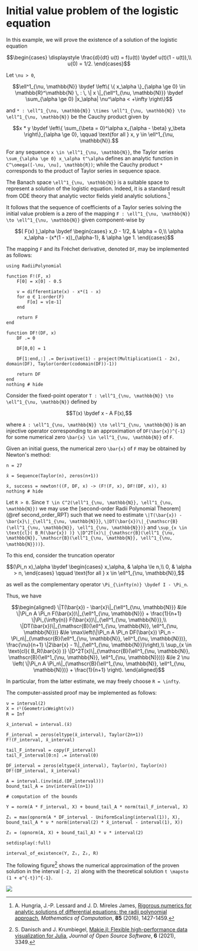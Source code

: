 # Initial value problem of the logistic equation

In this example, we will prove the existence of a solution of the logistic equation

```math
\begin{cases}
\displaystyle \frac{d}{dt} u(t) = f(u(t)) \bydef u(t)(1 - u(t)),\\
u(0) = 1/2.
\end{cases}
```

Let ``\nu > 0``,

```math
\ell^1_{\nu, \mathbb{N}} \bydef \left\{ \{ x_\alpha \}_{\alpha \ge 0} \in \mathbb{R}^\mathbb{N} \, : \, \| x \|_{\ell^1_{\nu, \mathbb{N}}} \bydef \sum_{\alpha \ge 0} |x_\alpha| \nu^\alpha < +\infty \right\}
```

and ``* : \ell^1_{\nu, \mathbb{N}} \times \ell^1_{\nu, \mathbb{N}} \to \ell^1_{\nu, \mathbb{N}}`` be the Cauchy product given by

```math
x * y \bydef \left\{ \sum_{\beta = 0}^\alpha x_{\alpha - \beta} y_\beta \right\}_{\alpha \ge 0}, \qquad \text{for all } x, y \in \ell^1_{\nu, \mathbb{N}}.
```

For any sequence ``x \in \ell^1_{\nu, \mathbb{N}}``, the Taylor series ``\sum_{\alpha \ge 0} x_\alpha t^\alpha`` defines an analytic function in ``C^\omega([-\nu, \nu], \mathbb{R})``; while the Cauchy product ``*`` corresponds to the product of Taylor series in sequence space.

The Banach space ``\ell^1_{\nu, \mathbb{N}}`` is a suitable space to represent a solution of the logistic equation. Indeed, it is a standard result from ODE theory that analytic vector fields yield analytic solutions.[^1]

[^1]: A. Hungria, J.-P. Lessard and J. D. Mireles James, [Rigorous numerics for analytic solutions of differential equations: the radii polynomial approach](https://doi.org/10.1090/mcom/3046), *Mathematics of Computation*, **85** (2016), 1427-1459.

It follows that the sequence of coefficients of a Taylor series solving the initial value problem is a zero of the mapping ``F : \ell^1_{\nu, \mathbb{N}} \to \ell^1_{\nu, \mathbb{N}}`` given component-wise by

```math
( F(x) )_\alpha \bydef
\begin{cases}
x_0 - 1/2, & \alpha = 0,\\
\alpha x_\alpha - (x*(1 - x))_{\alpha-1}, & \alpha \ge 1.
\end{cases}
```

The mapping ``F`` and its Fréchet derivative, denoted ``DF``, may be implemented as follows:

```@example logistic_ivp
using RadiiPolynomial

function F!(F, x)
    F[0] = x[0] - 0.5

    v = differentiate(x) - x*(1 - x)
    for α ∈ 1:order(F)
        F[α] = v[α-1]
    end

    return F
end

function DF!(DF, x)
    DF .= 0

    DF[0,0] = 1

    DF[1:end,:] .= Derivative(1) - project(Multiplication(1 - 2x), domain(DF), Taylor(order(codomain(DF))-1))

    return DF
end
nothing # hide
```

Consider the fixed-point operator ``T : \ell^1_{\nu, \mathbb{N}} \to \ell^1_{\nu, \mathbb{N}}`` defined by

```math
T(x) \bydef x - A F(x),
```

where ``A : \ell^1_{\nu, \mathbb{N}} \to \ell^1_{\nu, \mathbb{N}}`` is an injective operator corresponding to an approximation of ``DF(\bar{x})^{-1}`` for some numerical zero ``\bar{x} \in \ell^1_{\nu, \mathbb{N}}`` of ``F``.

Given an initial guess, the numerical zero ``\bar{x}`` of ``F`` may be obtained by Newton's method:

```@example logistic_ivp
n = 27

x̄ = Sequence(Taylor(n), zeros(n+1))

x̄, success = newton!((F, DF, x) -> (F!(F, x), DF!(DF, x)), x̄)
nothing # hide
```

Let ``R > 0``. Since ``T \in C^2(\ell^1_{\nu, \mathbb{N}}, \ell^1_{\nu, \mathbb{N}})`` we may use the [second-order Radii Polynomial Theorem](@ref second_order_RPT) such that we need to estimate ``\|T(\bar{x}) - \bar{x}\|_{\ell^1_{\nu, \mathbb{N}}}``, ``\|DT(\bar{x})\|_{\mathscr{B}(\ell^1_{\nu, \mathbb{N}}, \ell^1_{\nu, \mathbb{N}})}`` and ``\sup_{x \in \text{cl}( B_R(\bar{x}) )} \|D^2T(x)\|_{\mathscr{B}(\ell^1_{\nu, \mathbb{N}}, \mathscr{B}(\ell^1_{\nu, \mathbb{N}}, \ell^1_{\nu, \mathbb{N}}))}``.

To this end, consider the truncation operator

```math
(\Pi_n x)_\alpha \bydef
\begin{cases} x_\alpha, & \alpha \le n,\\
0, & \alpha > n,
\end{cases} \qquad \text{for all } x \in \ell^1_{\nu, \mathbb{N}},
```

as well as the complementary operator ``\Pi_{\infty(n)} \bydef I - \Pi_n``.

Thus, we have

```math
\begin{aligned}
\|T(\bar{x}) - \bar{x}\|_{\ell^1_{\nu, \mathbb{N}}} &\le \|\Pi_n A \Pi_n F(\bar{x})\|_{\ell^1_{\nu, \mathbb{N}}} + \frac{1}{n+1} \|\Pi_{\infty(n)} F(\bar{x})\|_{\ell^1_{\nu, \mathbb{N}}},\\
\|DT(\bar{x})\|_{\mathscr{B}(\ell^1_{\nu, \mathbb{N}}, \ell^1_{\nu, \mathbb{N}})} &\le \max\left(\|\Pi_n A \Pi_n DF(\bar{x}) \Pi_n - \Pi_n\|_{\mathscr{B}(\ell^1_{\nu, \mathbb{N}}, \ell^1_{\nu, \mathbb{N}})}, \frac{\nu}{n+1} \|2\bar{x} - 1\|_{\ell^1_{\nu, \mathbb{N}}}\right),\\
\sup_{x \in \text{cl}( B_R(\bar{x}) )} \|D^2T(x)\|_{\mathscr{B}(\ell^1_{\nu, \mathbb{N}}, \mathscr{B}(\ell^1_{\nu, \mathbb{N}}, \ell^1_{\nu, \mathbb{N}}))} &\le 2 \nu \left( \|\Pi_n A \Pi_n\|_{\mathscr{B}(\ell^1_{\nu, \mathbb{N}}, \ell^1_{\nu, \mathbb{N}})} + \frac{1}{n+1} \right).
\end{aligned}
```

In particular, from the latter estimate, we may freely choose ``R = \infty``.

The computer-assisted proof may be implemented as follows:

```@example logistic_ivp
ν = interval(2)
X = ℓ¹(GeometricWeight(ν))
R = Inf

x̄_interval = interval.(x̄)

F_interval = zeros(eltype(x̄_interval), Taylor(2n+1))
F!(F_interval, x̄_interval)

tail_F_interval = copy(F_interval)
tail_F_interval[0:n] .= interval(0)

DF_interval = zeros(eltype(x̄_interval), Taylor(n), Taylor(n))
DF!(DF_interval, x̄_interval)

A = interval.(inv(mid.(DF_interval)))
bound_tail_A = inv(interval(n+1))

# computation of the bounds

Y = norm(A * F_interval, X) + bound_tail_A * norm(tail_F_interval, X)

Z₁ = max(opnorm(A * DF_interval - UniformScaling(interval(1)), X), bound_tail_A * ν * norm(interval(2) * x̄_interval - interval(1), X))

Z₂ = (opnorm(A, X) + bound_tail_A) * ν * interval(2)

setdisplay(:full)

interval_of_existence(Y, Z₁, Z₂, R)
```

The following figure[^2] shows the numerical approximation of the proven solution in the interval ``[-2, 2]`` along with the theoretical solution ``t \mapsto (1 + e^{-t})^{-1}``.

[^2]: S. Danisch and J. Krumbiegel, [Makie.jl: Flexible high-performance data visualization for Julia](https://doi.org/10.21105/joss.03349), *Journal of Open Source Software*, **6** (2021), 3349.

![](logistic_ivp.svg)
